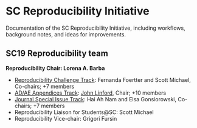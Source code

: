 # SC Reproducibility Initiative

Documentation of the SC Reproducibility Initiative, including workflows, background notes, and ideas for improvements.

## SC19 Reproducibility team

**Reproducibility Chair: Lorena A. Barba**

- [Reproducibility Challenge Track](https://github.com/SC-Tech-Program/SCreproducibility/blob/master/Reproducibility-Challenge.md): Fernanda Foertter and Scott Michael, Co-chairs; +7 members
- [AD/AE Appendices Track](https://github.com/SC-Tech-Program/SCreproducibility/blob/master/AD-AE-Appendices.md): [John Linford](https://github.com/jlinford), Chair; +10 members
- [Journal Special Issue Track](https://github.com/SC-Tech-Program/SCreproducibility/blob/master/Journal-Special-Issue.md): Hai Ah Nam and 	Elsa Gonsiorowski, Co-chairs; +7 members
- Reproducibility Liaison for Students@SC: Scott Michael
- Reproducibility Vice-chair: Grigori Fursin
